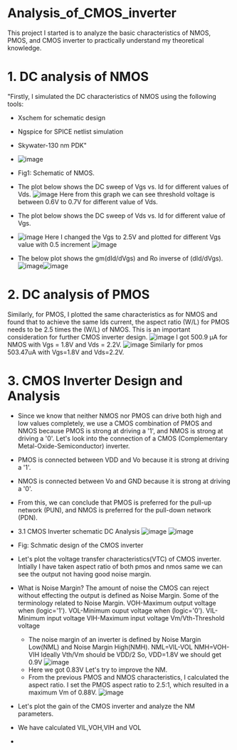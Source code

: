 # Analysis_of_CMOS_inverter
This project I started is to analyze the basic characteristics of NMOS, PMOS, and CMOS inverter to practically understand my theoretical knowledge.

# 1. DC analysis of NMOS
"Firstly, I simulated the DC characteristics of NMOS using the following tools:
- Xschem for schematic design
- Ngspice for SPICE netlist simulation
- Skywater-130 nm PDK"
- ![image](https://github.com/user-attachments/assets/abb22461-8014-42d6-b682-b243e8d453b8)
- Fig1: Schematic of NMOS.
  
- The plot below shows the DC sweep of Vgs vs. Id for different values of Vds.
  ![image](https://github.com/user-attachments/assets/864d5374-093a-417a-bbc5-d9f07f891985)
Here from this graph we can see threshold voltage is between 0.6V to 0.7V for different value of Vds.

- The plot below shows the DC sweep of Vds vs. Id for different value of Vgs.
- ![image](https://github.com/user-attachments/assets/bb1c68f2-5144-4131-b5f0-697bc24b4f9c)
Here I changed the Vgs to 2.5V and plotted for different Vgs value with 0.5 increment
![image](https://github.com/user-attachments/assets/8f5e8c61-a161-4fe6-b730-5174b7642b79)

- The below plot shows the gm(dId/dVgs) and Ro inverse of (dId/dVgs).
  ![image](https://github.com/user-attachments/assets/21d383d7-663c-45fc-9f15-00db9f1ec75a)![image](https://github.com/user-attachments/assets/0b4c533a-15b4-4b67-a63a-97d8582840f2)

# 2. DC analysis of PMOS
Similarly, for PMOS, I plotted the same characteristics as for NMOS and found that to achieve the same Ids current, the aspect ratio (W/L) for PMOS needs to be 2.5 times the (W/L) of NMOS. This is an important consideration for further CMOS inverter design.
![image](https://github.com/user-attachments/assets/e8f8765f-c135-4da8-9800-ebf9d7a2c132)
I got 500.9 µA for NMOS with Vgs = 1.8V and Vds = 2.2V.
![image](https://github.com/user-attachments/assets/caed9e1b-0a04-4e73-b9a1-7a2329c2561a)
Similarly for pmos 503.47uA with Vgs=1.8V and Vds=2.2V.

# 3. CMOS Inverter Design and Analysis
- Since we know that neither NMOS nor PMOS can drive both high and low values completely, we use a CMOS combination of PMOS and NMOS because PMOS is strong at driving a '1', and NMOS is strong at driving a '0'.
Let's look into the connection of a CMOS (Complementary Metal-Oxide-Semiconductor) inverter.
- PMOS is connected between VDD and Vo because it is strong at driving a '1'.
- NMOS is connected between Vo and GND because it is strong at driving a '0'.
- From this, we can conclude that PMOS is preferred for the pull-up network (PUN), and NMOS is preferred for the pull-down network (PDN).

- 3.1 CMOS Inverter schematic DC Analysis
![image](https://github.com/user-attachments/assets/2a35092c-504d-4e87-86a1-fcec9323d8c9)
![image](https://github.com/user-attachments/assets/14c871f5-b5ba-46c5-a0aa-afc1e8fb778a)
- Fig: Schmatic design of the CMOS inverter
- Let's plot the voltage transfer characteristics(VTC) of CMOS inverter.
Intially I have taken aspect ratio of both pmos and nmos same we can see the output not having good noise margin.
- What is Noise Margin?
  The amount of noise the CMOS can reject without effecting the output is defined as Noise Margin.
  Some of the terminology related to Noise Margin.
  VOH-Maximum output voltage when (logic='1').
  VOL-Minimum ouput voltage when (logic='0').
  VIL-Minimum input voltage
  VIH-Maximum input voltage
  Vm/Vth-Threshold voltage
  - The noise margin of an inverter is defined by Noise Margin Low(NML) and Noise Margin High(NMH).
  NML=VIL-VOL
  NMH=VOH-VIH
  Ideally Vth/Vm should be VDD/2
  So, VDD=1.8V we should get 0.9V
  ![image](https://github.com/user-attachments/assets/97e69423-f0e7-49e4-8c8e-b57c86c96887)
  - Here we got 0.83V Let's try to improve the NM.
  - From the previous PMOS and NMOS characteristics, I calculated the aspect ratio. I set the PMOS
  aspect ratio to 2.5:1, which resulted in a maximum Vm of 0.88V.
  ![image](https://github.com/user-attachments/assets/33537bc3-7631-4f22-aaaf-fde34b05e6a1)
- Let's plot the gain of the CMOS inverter and analyze the NM parameters.
- We have calculated VIL,VOH,VIH and VOL
- 
  
